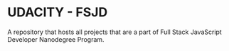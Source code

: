 # UDACITY - FSJD

A repository that hosts all projects that are a part of Full Stack JavaScript Developer Nanodegree Program.
